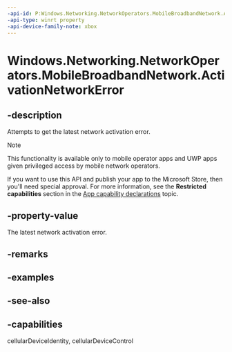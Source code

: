 ```yaml
---
-api-id: P:Windows.Networking.NetworkOperators.MobileBroadbandNetwork.ActivationNetworkError
-api-type: winrt property
-api-device-family-note: xbox
---
```


<!-- Property syntax
public uint ActivationNetworkError { get; }
-->

# Windows.Networking.NetworkOperators.MobileBroadbandNetwork.ActivationNetworkError

## -description
Attempts to get the latest network activation error.

> [!NOTE]
> This functionality is available only to mobile operator apps and UWP apps given privileged access by mobile network operators.
> 
> If you want to use this API and publish your app to the Microsoft Store, then you'll need special approval. For more information, see the **Restricted capabilities** section in the [App capability declarations](/windows/uwp/packaging/app-capability-declarations#restricted-capabilities) topic. 

## -property-value
The latest network activation error.

## -remarks

## -examples

## -see-also

## -capabilities
cellularDeviceIdentity, cellularDeviceControl
